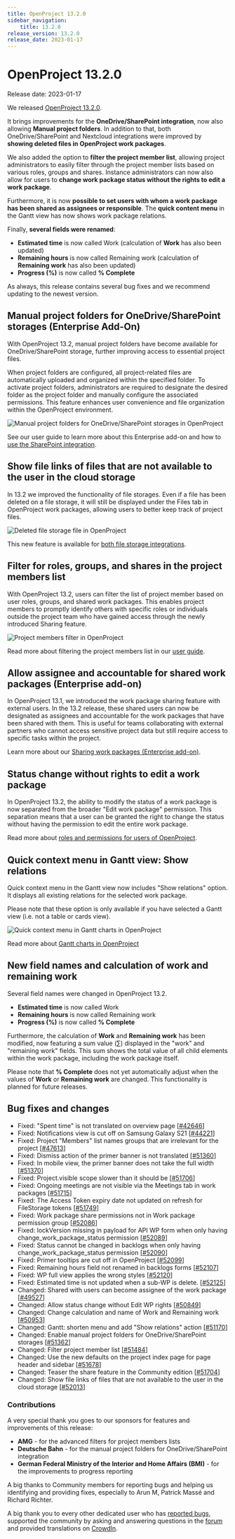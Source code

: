 ```yaml
---
title: OpenProject 13.2.0
sidebar_navigation:
    title: 13.2.0
release_version: 13.2.0
release_date: 2023-01-17
---
```


# OpenProject 13.2.0

Release date: 2023-01-17

We released [OpenProject 13.2.0](https://community.openproject.com/versions/1979).

It brings improvements for the **OneDrive/SharePoint integration**, now also allowing **Manual project folders**. In addition to that, both OneDrive/SharePoint and Nextcloud integrations were improved by **showing deleted files in OpenProject work packages**.

We also added the option to **filter the project member list**, allowing project administrators to easily filter through the project member lists based on various roles, groups and shares. Instance administrators can now also allow for users to **change work package status without the rights to edit a work package**. 

Furthermore, it is now **possible to set users with whom a work package has been shared as assignees or responsible**. The **quick content menu** in the Gantt view has now shows work package relations. 

Finally, **several fields were renamed**: 

- **Estimated time** is now called Work (calculation of **Work** has also been updated)
- **Remaining hours** is now called Remaining work (calculation of **Remaining work** has also been updated)
- **Progress (%)** is now called **% Complete**

As always, this release contains several bug fixes and we recommend updating to the newest version.


## Manual project folders for OneDrive/SharePoint storages (Enterprise Add-On)

With OpenProject 13.2, manual project folders have become available for OneDrive/SharePoint storage, further improving access to essential project files. 

When project folders are configured, all project-related files are automatically uploaded and organized within the specified folder. To activate project folders, administrators are required to designate the desired folder as the project folder and manually configure the associated permissions. This feature enhances user convenience and file organization within the OpenProject environment.

![Manual project folders for OneDrive/SharePoint storages in OpenProject](onedrive-storage-add-folders.png)

See our user guide to learn more about this Enterprise add-on and how to [use the SharePoint integration](../../user-guide/file-management/one-drive-integration/).

## Show file links of files that are not available to the user in the cloud storage

In 13.2 we improved the functionality of file storages. Even if a file has been deleted on a file storage, it will still be displayed under the Files tab in OpenProject work packages, allowing users to better keep track of project files. 

![Deleted file storage file in OpenProject](deleted-file.png)

This new feature is available for [both file storage integrations](../../user-guide/file-management). 

## Filter for roles, groups, and shares in the project members list
With OpenProject 13.2, users can filter the list of project member based on user roles, groups, and shared work packages. This enables project members to promptly identify others with specific roles or individuals outside the project team who have  gained access through the newly introduced Sharing feature. 

![Project members filter in OpenProject](project-members.png)

Read more about filtering the project members list in our [user guide](../../user-guide/members/#project-members-overview). 

## Allow assignee and accountable for shared work packages (Enterprise add-on)

In OpenProject 13.1, we introduced the work package sharing feature with external users. In the 13.2 release, these shared users can now be designated as assignees and accountable for the work packages that have been shared with them. This is useful for teams collaborating with external partners who cannot access sensitive project data but still require access to specific tasks within the project.

Learn more about our [Sharing work packages (Enterprise add-on)](../../user-guide/work-packages/share-work-packages/).

## Status change without rights to edit a work package

In OpenProject 13.2, the ability to modify the status of a work package is now separated from the broader "Edit work package" permission. This separation means that a user can be granted the right to change the status without having the permission to edit the entire work package.

Read more about [roles and permissions for users of OpenProject](../../system-admin-guide/users-permissions/roles-permissions/).

## Quick context menu in Gantt view: Show relations

Quick context menu in the Gantt view now includes "Show relations" option. It displays all existing relations for the selected work package. 

Please note that these option is only available if you have selected a Gantt view (i.e. not a table or cards view). 

![Quick context menu in Gantt charts in OpenProject](gantt-relations.png)

Read more about [Gantt charts in OpenProject](../../docs/user-guide/gantt-chart/)

## New field names and calculation of work and remaining work
Several field names were changed in OpenProject 13.2.

- **Estimated time** is now called Work
- **Remaining hours** is now called Remaining work 
- **Progress (%)** is now called **% Complete**

Furthermore, the calculation of **Work** and **Remaining work** has been modified, now featuring a sum value (∑) displayed in the "work" and "remaining work" fields. This sum shows the total value of all child elements within the work package, including the work package itself.

Please note that **% Complete** does not yet automatically adjust when the values of **Work** or **Remaining work** are changed. This functionality is planned for future releases.

## Bug fixes and changes

<!-- Warning: Anything within the below lines will be automatically removed by the release script -->
<!-- BEGIN AUTOMATED SECTION -->

- Fixed: "Spent time" is not translated on overview page \[[#42646](https://community.openproject.com/wp/42646)\]
- Fixed: Notifications view is cut off on Samsung Galaxy S21 \[[#44221](https://community.openproject.com/wp/44221)\]
- Fixed: Project "Members" list names groups that are irrelevant for the project \[[#47613](https://community.openproject.com/wp/47613)\]
- Fixed: Dismiss action of the primer banner is not translated \[[#51360](https://community.openproject.com/wp/51360)\]
- Fixed: In mobile view, the primer banner does not take the full width \[[#51370](https://community.openproject.com/wp/51370)\]
- Fixed: Project.visible scope slower than it should be \[[#51706](https://community.openproject.com/wp/51706)\]
- Fixed: Ongoing meetings are not visible via the Meetings tab in work packages \[[#51715](https://community.openproject.com/wp/51715)\]
- Fixed: The Access Token expiry date not updated on refresh for FileStorage tokens \[[#51749](https://community.openproject.com/wp/51749)\]
- Fixed: Work package share permissions not in Work package permission group \[[#52086](https://community.openproject.com/wp/52086)\]
- Fixed: lockVersion missing in payload for API WP form when only having change_work_package_status permission \[[#52089](https://community.openproject.com/wp/52089)\]
- Fixed: Status cannot be changed in backlogs when only having change_work_package_status permission \[[#52090](https://community.openproject.com/wp/52090)\]
- Fixed: Primer tooltips are cut off in OpenProject \[[#52099](https://community.openproject.com/wp/52099)\]
- Fixed: Remaining hours field not renamed in backlogs forms \[[#52107](https://community.openproject.com/wp/52107)\]
- Fixed: WP full view applies the wrong styles \[[#52120](https://community.openproject.com/wp/52120)\]
- Fixed: Estimated time is not updated when a sub-WP is delete. \[[#52125](https://community.openproject.com/wp/52125)\]
- Changed: Shared with users can become assignee of the work package \[[#49527](https://community.openproject.com/wp/49527)\]
- Changed: Allow status change without Edit WP rights \[[#50849](https://community.openproject.com/wp/50849)\]
- Changed: Change calculation and name of Work and Remaining work \[[#50953](https://community.openproject.com/wp/50953)\]
- Changed: Gantt: shorten menu and add "Show relations" action \[[#51170](https://community.openproject.com/wp/51170)\]
- Changed: Enable manual project folders for OneDrive/SharePoint storages \[[#51362](https://community.openproject.com/wp/51362)\]
- Changed: Filter project member list \[[#51484](https://community.openproject.com/wp/51484)\]
- Changed: Use the new defaults on the project index page for page header and sidebar \[[#51678](https://community.openproject.com/wp/51678)\]
- Changed: Teaser the share feature in the Community edition \[[#51704](https://community.openproject.com/wp/51704)\]
- Changed: Show file links of files that are not available to the user in the cloud storage \[[#52013](https://community.openproject.com/wp/52013)\]

<!-- END AUTOMATED SECTION -->
<!-- Warning: Anything above this line will be automatically removed by the release script -->

### Contributions

A very special thank you goes to our sponsors for features and improvements of this release:

- **AMG** - for the advanced filters for project members lists
- **Deutsche Bahn** - for the manual project folders for OneDrive/SharePoint integration 
- **German Federal Ministry of the Interior and Home Affairs (BMI)** - for the improvements to progress reporting

A big thanks to Community members for reporting bugs and helping us identifying and providing fixes, especially to Arun M, Patrick Massé and Richard Richter.

A big thank you to every other dedicated user who has [reported bugs](https://www.openproject.org/docs/development/report-a-bug), supported the community by asking and answering questions in the [forum](https://community.openproject.org/projects/openproject/boards) and provided translations on [CrowdIn](https://crowdin.com/projects/opf).
